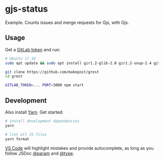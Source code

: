 # gjs-status

Example. Counts issues and merge requests for Gjs, with Gjs.

## Usage

Get a [GitLab token](https://docs.gitlab.com/ee/user/profile/personal_access_tokens.html) and run:

```bash
# Ubuntu 17.10
sudo apt update && sudo apt install gir1.2-glib-2.0 gir1.2-soup-2.4 git gjs npm

git clone https://github.com/makepost/grest
cd grest

GITLAB_TOKEN=... PORT=3000 npm start
```

## Development

Also install [Yarn](https://yarnpkg.com/en/docs/install#linux-tab). Get started:

```bash
# install development dependencies
yarn

# lint all JS files
yarn format
```

[VS Code](https://code.visualstudio.com/) will highlight mistakes and provide autocomplete, as long as you follow JSDoc [@param](http://usejsdoc.org/tags-param.html) and [@type](http://usejsdoc.org/tags-type.html).
